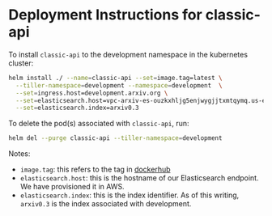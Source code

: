 # Deployment Instructions for classic-api

To install `classic-api` to the development namespace in the kubernetes cluster:

```bash
helm install ./ --name=classic-api --set=image.tag=latest \
  --tiller-namespace=development --namespace=development  \
  --set=ingress.host=development.arxiv.org \
  --set=elasticsearch.host=vpc-arxiv-es-ouzkxhljg5enjwygjjtxmtqymq.us-east-1.es.amazonaws.com \
  --set=elasticsearch.index=arxiv0.3
```

To delete the pod(s) associated with `classic-api`, run:

```bash
helm del --purge classic-api --tiller-namespace=development
```

Notes:
- `image.tag`: this refers to the tag in [dockerhub](https://hub.docker.com/repository/docker/arxiv/compiler-api)
- `elasticsearch.host`: this is the hostname of our Elasticsearch endpoint. We have provisioned it in AWS.
- `elasticsearch.index`: this is the index identifier. As of this writing, `arxiv0.3` is the index associated with development.
